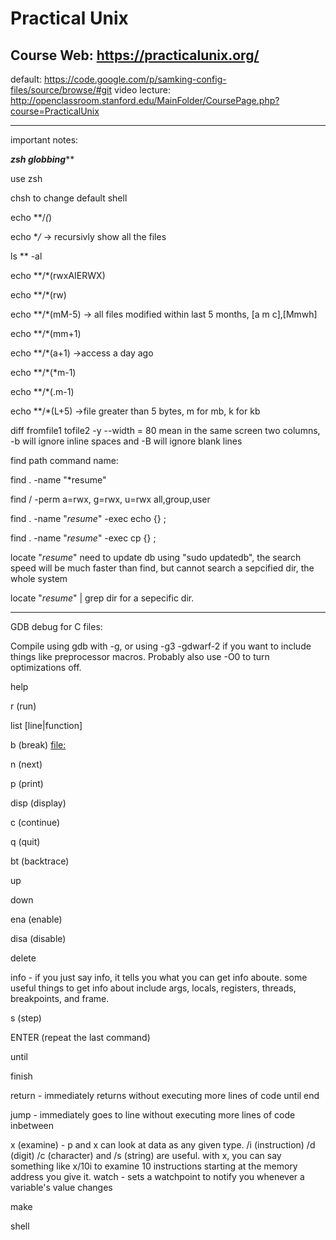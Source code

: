 Practical Unix
================
Course Web: https://practicalunix.org/
----------------
default: https://code.google.com/p/samking-config-files/source/browse/#git
video lecture: http://openclassroom.stanford.edu/MainFolder/CoursePage.php?course=PracticalUnix

----------------
important notes:

***************zsh globbing*****************

use zsh

chsh to change default shell

echo **/*(*)

echo **/*    -> recursivly show all the files

ls ** -al

echo **/*(rwxAIERWX)

echo **/*(rw)

echo **/*(mM-5)  -> all files modified within last 5 months, [a m c],[Mmwh]

echo **/*(mm+1)

echo **/*(a+1)    ->access a day ago

echo **/*(*m-1)

echo **/*(.m-1)

echo **/*(L+5)   ->file greater than 5 bytes, m for mb, k for kb

diff fromfile1 tofile2   -y --width = 80 mean in the same screen two columns, -b will ignore inline spaces and -B will ignore blank lines

find path command name: 

find . -name "*resume"

find / -perm a=rwx, g=rwx, u=rwx   all,group,user

find . -name "*resume*" -exec echo {} \;

find . -name "*resume*" -exec cp {} \;

locate "*resume*"      need to update db using "sudo updatedb", the search speed will be much faster than find, but cannot search a sepcified dir, the whole system

locate "*resume*" | grep dir    for a sepecific dir.

------------------------

GDB debug for C files:

Compile using gdb with -g, or using -g3 -gdwarf-2 if you want to include things like preprocessor macros. Probably also use -O0 to turn optimizations off.

help

r (run)

list [line|function]

b (break) [file:](line|function)

n (next)

p (print)

disp (display)

c (continue)

q (quit)

bt (backtrace)

up

down

ena (enable)

disa (disable)

delete

info - if you just say info, it tells you what you can get info aboute. some useful things to get info about include args, locals, registers, threads, breakpoints, and frame.

s (step)

ENTER (repeat the last command)

until

finish

return - immediately returns without executing more lines of code until end

jump - immediately goes to line without executing more lines of code inbetween

x (examine) - p and x can look at data as any given type. /i (instruction) /d (digit) /c (character) and /s (string) are useful. with x, you can say something like x/10i to examine 10 instructions starting at the memory address you give it.
watch - sets a watchpoint to notify you whenever a variable's value changes

make

shell










